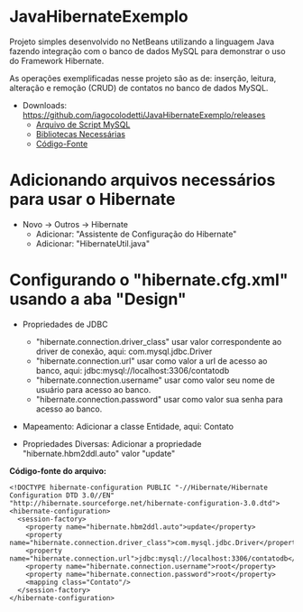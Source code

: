 # JavaHibernateExemplo

Projeto simples desenvolvido no NetBeans utilizando a linguagem Java fazendo integração com o banco de dados MySQL para demonstrar o uso do Framework Hibernate.

As operações exemplificadas nesse projeto são as de: inserção, leitura, alteração e remoção (CRUD) de contatos no banco de dados MySQL.

* Downloads: https://github.com/iagocolodetti/JavaHibernateExemplo/releases
   * [Arquivo de Script MySQL](https://github.com/iagocolodetti/JavaHibernateExemplo/releases/download/v1.0/contatodb.sql "contatodb.sql")
   * [Bibliotecas Necessárias](https://github.com/iagocolodetti/JavaHibernateExemplo/releases/download/v1.0/bibliotecas.zip "bibliotecas.zip")
   * [Código-Fonte](https://github.com/iagocolodetti/JavaHibernateExemplo/archive/v1.0.zip "v1.0.zip")



# Adicionando arquivos necessários para usar o Hibernate

* Novo -> Outros -> Hibernate
   * Adicionar: "Assistente de Configuração do Hibernate"
   * Adicionar: "HibernateUtil.java"


# Configurando o "hibernate.cfg.xml" usando a aba "Design"
* Propriedades de JDBC
   * "hibernate.connection.driver_class" usar valor correspondente ao driver de conexão, aqui: com.mysql.jdbc.Driver
   * "hibernate.connection.url" usar como valor a url de acesso ao banco, aqui: jdbc:mysql://localhost:3306/contatodb
   * "hibernate.connection.username" usar como valor seu nome de usuário para acesso ao banco.
   * "hibernate.connection.password" usar como valor sua senha para acesso ao banco.
   
* Mapeamento: Adicionar a classe Entidade, aqui: Contato

* Propriedades Diversas: Adicionar a propriedade "hibernate.hbm2ddl.auto" valor "update"


**Código-fonte do arquivo:**
```<?xml version="1.0" encoding="UTF-8"?>
<!DOCTYPE hibernate-configuration PUBLIC "-//Hibernate/Hibernate Configuration DTD 3.0//EN" "http://hibernate.sourceforge.net/hibernate-configuration-3.0.dtd">
<hibernate-configuration>
  <session-factory>
    <property name="hibernate.hbm2ddl.auto">update</property>
    <property name="hibernate.connection.driver_class">com.mysql.jdbc.Driver</property>
    <property name="hibernate.connection.url">jdbc:mysql://localhost:3306/contatodb</property>
    <property name="hibernate.connection.username">root</property>
    <property name="hibernate.connection.password">root</property>
    <mapping class="Contato"/>
  </session-factory>
</hibernate-configuration>
```